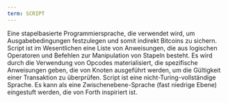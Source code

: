 ```yaml
---
term: SCRIPT
---
```


Eine stapelbasierte Programmiersprache, die verwendet wird, um Ausgabebedingungen festzulegen und somit indirekt Bitcoins zu sichern. Script ist im Wesentlichen eine Liste von Anweisungen, die aus logischen Operatoren und Befehlen zur Manipulation von Stapeln besteht. Es wird durch die Verwendung von Opcodes materialisiert, die spezifische Anweisungen geben, die von Knoten ausgeführt werden, um die Gültigkeit einer Transaktion zu überprüfen. Script ist eine nicht-Turing-vollständige Sprache. Es kann als eine Zwischenebene-Sprache (fast niedrige Ebene) eingestuft werden, die von Forth inspiriert ist.